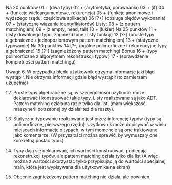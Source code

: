  Na 20 punktów
  01  + (dwa typy)
  02  + (arytmetyka, porównania)
  03  + (if)
  04  + (funkcje wieloargumentowe, rekurencja)
  05  + (funkcje anonimowe i wyższego rzędu, częściowa aplikacja)
  06  [?+] (obsługa błędów wykonania)
  07  + (statyczne wiązanie identyfikatorów)
  Listy:
  08  + (z pattern matchingiem)
  09  - (z empty, head, tail)
  10  + (lukier)
  Na 25 punktów
  11 + (listy dowolnego typu, zagnieżdżone i listy funkcji)
  12 [?-] (proste typy algebraiczne z jednopoziomowym pattern matchingiem)
  13 + (statyczne typowanie)
  Na 30 punktów
  14 [?-] (ogólne polimorficzne i rekurencyjne typy algebraiczne)
  15 [?-] (zagnieżdżony pattern matching)
  Bonus
  16 + (typy polimorficzne z algorytmem rekonstrukcji typów)
  17 - (sprawdzenie kompletności pattern matchingu)


Uwagi:
6. W przypadku błędu użytkownik otrzyma informację jaki błąd wystąpił.
   Nie otrzyma informacji gdzie błąd wystąpił (to zamierzam uzupełnić)

12. Proste typy algebraiczne są, w szzcególności użytkonik może deklarować i konstruować takie typy.
    Listy realizowane są jako ADT. Pattern matching działa na razie tylko dla list. 
    (mam większość maszynerii potrzebnej by działał też dla reszty).

13. Statyczne typowanie realizowane jest przez inferencję typów (typy są polimorficzne, pierwszego rzędu).
    Uzytkownik może dopisywać w wielu miejscach informacje o typach, w tym momencie są one traktowane jako komentarze.
    (W przyszłości można sprawić, by wymuszały one konkretną postać typu.)

14. Typy dają się deklarować, ich wartości konstruować, podlegają rekonstrukcji typów, ale pattern matching działa tylko dla list
    (A więc można z wartości skorzystać tylko przypisując ją do wartości specjalnej main, która jest wypisywana dla użytkownika na ekran)

15. Obecnie zagnieżdżony pattern matching nie działa, ale powinien.
